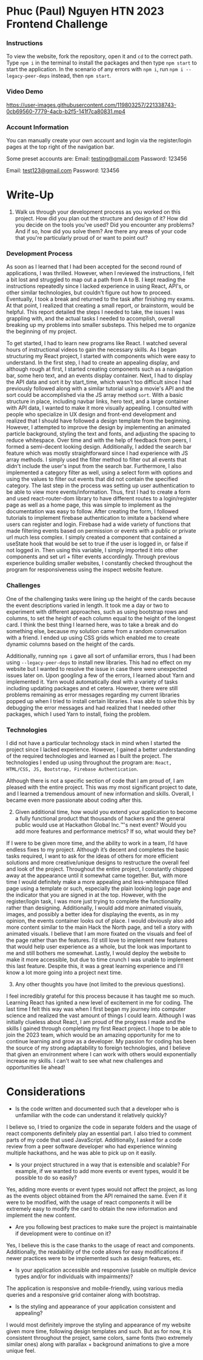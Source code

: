 # Phuc (Paul) Nguyen HTN 2023 Frontend Challenge
### Instructions
To view the website, fork the repository, open it and `cd` to the correct path. Type `npm i` in the terminal to install the packages and then type `npm start` to start the application. In the scenario of any errors with `npm i`, run `npm i --legacy-peer-deps` instead, then `npm start`.

### Video Demo
https://user-images.githubusercontent.com/119803257/221338743-0cb69560-7779-4acb-b2f5-141f7ca80831.mp4

### Account Information
You can manually create your own account and login via the register/login pages at the top right of the navigation bar.

Some preset accounts are:
Email: testing@gmail.com
Password: 123456

Email: test123@gmail.com
Password: 123456

# Write-Up
1. Walk us through your development process as you worked on this project. How did you plan out the structure and design of it? How did you decide on the tools you've used? Did you encounter any problems? And if so, how did you solve them? Are there any areas of your code that you're particularly proud of or want to point out?

### Development Process
As soon as I learned that I had been accepted for the second round of applications, I was thrilled. However, when I reviewed the instructions, I felt a bit lost and struggled to map out a path from A to B. I kept reading the instructions repeatedly since I lacked experience in using React, API's, or other similar technologies, but couldn't figure out how to proceed. Eventually, I took a break and returned to the task after finishing my exams. At that point, I realized that creating a small report, or brainstorm, would be helpful. This report detailed the steps I needed to take, the issues I was grappling with, and the actual tasks I needed to accomplish, overall breaking up my problems into smaller substeps. This helped me to organize the beginning of my project. 

To get started, I had to learn new programs like React. I watched several hours of instructional videos to gain the necessary skills. As I began structuring my React project, I started with components which were easy to understand. In the first step, I had to create an appealing display, and although rough at first, I started creating components such as a navigation bar, some hero text, and an events display container. Next, I had to display the API data and sort it by start_time, which wasn't too difficult since I had previously followed along with a similar tutorial using a movie's API and the sort could be accomplished via the JS array method `sort`. With a basic structure in place, including navbar links, hero text, and a large container with API data, I wanted to make it more visually appealing. I consulted with people who specialize in UX design and front-end development and realized that I should have followed a design template from the beginning. However, I attempted to improve the design by implementing an animated particle background, styling the text and fonts, and adjusting the spacing to reduce whitespace. Over time and with the help of feedback from peers, I formed a semi-decent looking design. Additionally, I added the search bar feature which was mostly straightforward since I had experience with JS array methods. I simply used the filter method to filter out all events that didn't include the user's input from the search bar. Furthermore, I also implemented a category filter as well, using a select form with options and using the values to filter out events that did not contain the specified category. The last step in the process was setting up user authentication to be able to view more events/information. Thus, first I had to create a form and used react-router-dom library to have different routes to a login/register page as well as a home page, this was simple to implement as the documentation was easy to follow. After creating the form, I followed tutorials to implement firebase authentication to imitate a backend where users can register and login. Firebase had a wide variety of functions that made filtering events based on permission or events with a public or private url much less complex. I simply created a component that contained a useState hook that would be set to true if the user is logged in, or false if not logged in. Then using this variable, I simply imported it into other components and set url + filter events accordingly. Through previous experience building smaller websites, I constantly checked throughout the program for responsiveness using the inspect website feature. 

### Challenges
One of the challenging tasks were lining up the height of the cards because the event descriptions varied in length. It took me a day or two to experiment with different approaches, such as using bootstrap rows and columns, to set the height of each column equal to the height of the longest card. I think the best thing I learned here, was to take a break and do something else, because my solution came from a random conversation with a friend. I ended up using CSS grids which enabled me to create dynamic columns based on the height of the cards. 

Additionally, running `npm i` gave all sort of unfamiliar errors, thus I had been using `--legacy-peer-deps` to install new libraries. This had no effect on my website but I wanted to resolve the issue in case there were unexpected issues later on. Upon googling a few of the errors, I learned about Yarn and implemented it. Yarn would automatically deal with a variety of tasks including updating packages and et cetera. However, there were still problems remaining as error messages regarding my current libraries popped up when I tried to install certain libraries. I was able to solve this by debugging the error messages and had realized that I needed other packages, which I used Yarn to install, fixing the problem.

### Technologies
I did not have a particular technology stack in mind when I started the project since I lacked experience. However, I gained a better understanding of the required technologies and learned as I built the project. The technologies I ended up using throughout the program are: `React, HTML/CSS, JS, Bootstrap, Firebase Authentication`.

Although there is not a specific section of code that I am proud of, I am pleased with the entire project. This was my most significant project to date, and I learned a tremendous amount of new information and skills. Overall, I became even more passionate about coding after this.

2. Given additional time, how would you extend your application to become a fully functional product that thousands of hackers and the general public would use at Hackathon Global Inc.™'s next event? Would you add more features and performance metrics? If so, what would they be?

If I were to be given more time, and the ability to work in a team, I’d have endless fixes to my project. Although it’s decent and completes the basic tasks required, I want to ask for the ideas of others for more efficient solutions and more creative/unique designs to restructure the overall feel and look of the project. Throughout the entire project, I constantly chipped away at the appearance until it somewhat came together. But, with more time I would definitely make a more appealing and less-whitespace filled page using a template or such, especially the plain looking login page and the indicator that you are signed in at the top. However, with the register/login task, I was more just trying to complete the functionality rather than designing. Additionally, I would add more animated visuals, images, and possibly a better idea for displaying the events, as in my opinion, the events container looks out of place. I would obviously also add more content similar to the main Hack the North page, and tell a story with animated visuals. I believe that I am more fixated on the visuals and feel of the page rather than the features. I’d still love to implement new features that would help user experience as a whole, but the look was important to me and still bothers me somewhat. Lastly, I would deploy the website to make it more accessible, but due to time crunch I was unable to implement this last feature. Despite this, it was a great learning experience and I'll know a lot more going into a project next time.

3. Any other thoughts you have (not limited to the previous questions).

I feel incredibly grateful for this process because it has taught me so much. Learning React has ignited a new level of excitement in me for coding. The last time I felt this way was when I first began my journey into computer science and realized the vast amount of things I could learn. Although I was initially clueless about React, I am proud of the progress I made and the skills I gained through completing my first React project. I hope to be able to join the 2023 team, which would be an amazing opportunity for me to continue learning and grow as a developer. My passion for coding has been the source of my strong adaptability to foreign technologies, and I believe that given an environment where I can work with others would exponentially increase my skills. I can't wait to see what new challenges and opportunities lie ahead!

# Considerations
- Is the code written and documented such that a developer who is unfamiliar with the code can understand it relatively quickly?

I believe so, I tried to organize the code in separate folders and the usage of react components definitely play an essential part. I also tried to comment parts of my code that used JavaScript. Additionally, I asked for a code review from a peer software developer who had experience winning multiple hackathons, and he was able to pick up on it easily.

- Is your project structured in a way that is extensible and scalable? For example, if we wanted to add more events or event types, would it be possible to do so easily?

Yes, adding more events or event types would not affect the project, as long as the events object obtained from the API remained the same. Even if it were to be modified, with the usage of react components it will be extremely easy to modify the card to obtain the new information and implement the new content.

- Are you following best practices to make sure the project is maintainable if development were to continue on it?

Yes, I believe this is the case thanks to the usage of react and components. Additionally, the readability of the code allows for easy modifications if newer practices were to be implemented such as design features, etc.

- Is your application accessible and responsive (usable on multiple device types and/or for individuals with impairments)?

The application is responsive and mobile-friendly, using various media queries and a responsive grid container along with bootstrap.

- Is the styling and appearance of your application consistent and appealing?

I would most definitely improve the styling and appearance of my website given more time, following design templates and such. But as for now, it is consistent throughout the project, same colors, same fonts (two extremely similar ones) along with parallax + background animations to give a more unique feel.
